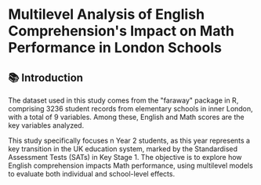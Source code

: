 # Multilevel Analysis of English Comprehension's Impact on Math Performance in London Schools

## 📚 Introduction

The dataset used in this study comes from the "faraway" package in R, comprising 3236 student records from elementary schools in inner London, with a total of 9 variables. Among these, English and Math scores are the key variables analyzed. 

This study specifically focuses n Year 2 students, as this year represents a key transition in the UK education system, marked by the Standardised Assessment Tests (SATs) in Key Stage 1. The objective is to explore how English comprehension impacts Math performance, using multilevel models to evaluate both individual and school-level effects.

## 
